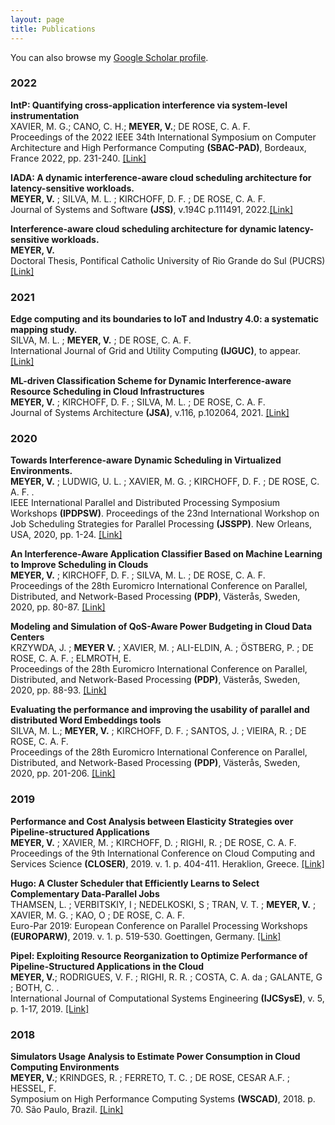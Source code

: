 ```yaml
---
layout: page
title: Publications
---
```


You can also browse my <a href="https://scholar.google.com.br/citations?user=t9wEQ7wAAAAJ&hl=en&oi=sra" target="_blank">Google Scholar profile</a>.
<br />

<h3>
    <a name='2022'></a> 2022
</h3>



<div class="media">
    <div class="media-body">
       <p class="media-heading">
          <strong>IntP: Quantifying cross-application interference via system-level instrumentation</strong><br />
          XAVIER, M. G.; CANO, C. H.; <b>MEYER, V.</b>; DE ROSE, C. A. F.<br />
	  	Proceedings of the  2022 IEEE 34th International Symposium on Computer Architecture and High Performance Computing <b>(SBAC-PAD)</b>, Bordeaux, France 2022, pp. 231-240. <a href="https://ieeexplore.ieee.org/document/9980934">[Link]</a><br />
       </p>
    </div>
</div>



<div class="media">
    <div class="media-body">
              <p class="media-heading"><strong> IADA: A dynamic interference-aware cloud scheduling architecture for latency-sensitive workloads.</strong><br /><b>MEYER, V.</b> ; SILVA, M. L. ; KIRCHOFF, D. F. ; DE ROSE, C. A. F.<br />Journal of Systems and Software <b>(JSS)</b>, v.194C p.111491, 2022.<a href="https://www.sciencedirect.com/science/article/pii/S0164121222001698">[Link]</a><br /></p>
    </div>
</div>


<div class="media">
    <div class="media-body">
       <p class="media-heading">
          <strong> Interference-aware cloud scheduling architecture for dynamic latency-sensitive workloads.</strong><br />
         <b>MEYER, V.</b><br />
		Doctoral Thesis, Pontifical Catholic University of Rio Grande do Sul (PUCRS)<a href="https://tede2.pucrs.br/tede2/bitstream/tede/10326/2/VINICIUS_MEYER_TES.pdf">[Link]</a><br />
       </p>
    </div>
</div>



<h3>
    <a name='2021'></a> 2021
</h3>

<div class="media">
    <div class="media-body">
       <p class="media-heading">
          <strong> Edge computing and its boundaries to IoT and Industry 4.0: a systematic mapping study.</strong><br />
          SILVA, M. L. ; <b>MEYER, V.</b> ; DE ROSE, C. A. F.<br />
		International Journal of Grid and Utility Computing <b>(IJGUC)</b>, to appear. <a href="https://www.inderscience.com/info/ingeneral/forthcoming.php?jcode=IJGUC">[Link]</a><br />
       </p>
    </div>
</div>

<div class="media">
    <div class="media-body">
       <p class="media-heading">
          <strong>ML-driven Classification Scheme for Dynamic Interference-aware Resource Scheduling in Cloud Infrastructures</strong><br />
          <b>MEYER, V.</b> ; KIRCHOFF, D. F. ;  SILVA, M. L. ; DE ROSE, C. A. F.<br />
		Journal of Systems Architecture <b>(JSA)</b>, v.116, p.102064, 2021. <a href="https://doi.org/10.1016/j.sysarc.2021.102064">[Link]</a><br />
       </p>
    </div>
</div>



<h3>
    <a name='2020'></a> 2020
</h3>




<div class="media">
    <div class="media-body">
       <p class="media-heading">
          <strong>Towards Interference-aware Dynamic Scheduling in Virtualized Environments.</strong><br />
          <b>MEYER, V.</b> ; LUDWIG, U. L. ; XAVIER, M. G. ; KIRCHOFF, D. F. ; DE ROSE, C. A. F. .<br />
		IEEE International Parallel and Distributed Processing Symposium Workshops <b>(IPDPSW)</b>. Proceedings of the 23nd International Workshop on Job Scheduling Strategies for Parallel Processing <b>(JSSPP)</b>. New Orleans, USA, 2020, pp. 1-24. <a href="https://link.springer.com/chapter/10.1007/978-3-030-63171-0_1">[Link]</a><br />
       </p>
    </div>
</div>



<div class="media">
    <div class="media-body">
       <p class="media-heading">
          <strong>An Interference-Aware Application Classifier Based on Machine Learning to Improve Scheduling in Clouds</strong><br />
          <b>MEYER, V.</b> ; KIRCHOFF, D. F. ;  SILVA, M. L. ; DE ROSE, C. A. F.<br />
		Proceedings of the 28th Euromicro International Conference on Parallel, Distributed, and Network-Based Processing <b>(PDP)</b>, Västerås, Sweden, 2020, pp. 80-87. <a href="https://ieeexplore.ieee.org/document/9092335">[Link]</a><br />
       </p>
    </div>
</div>

<div class="media">
    <div class="media-body">
       <p class="media-heading">
          <strong>Modeling and Simulation of QoS-Aware Power Budgeting in Cloud Data Centers</strong><br />
          KRZYWDA, J. ; <b>MEYER V.</b> ; XAVIER, M. ;  ALI-ELDIN, A. ; ÖSTBERG, P. ; DE ROSE, C. A. F. ; ELMROTH, E.<br />
		Proceedings of the 28th Euromicro International Conference on Parallel, Distributed, and Network-Based Processing <b>(PDP)</b>, Västerås, Sweden, 2020, pp. 88-93. <a href="https://ieeexplore.ieee.org/document/9092433">[Link]</a><br />
       </p>
    </div>
</div>

<div class="media">
    <div class="media-body">
       <p class="media-heading">
          <strong>Evaluating the performance and improving the usability of parallel and distributed Word Embeddings tools</strong><br />
          SILVA, M. L.; <b>MEYER, V.</b> ; KIRCHOFF, D. F. ; SANTOS, J. ; VIEIRA, R. ; DE ROSE, C. A. F.<br />
		Proceedings of the 28th Euromicro International Conference on Parallel, Distributed, and Network-Based Processing <b>(PDP)</b>, Västerås, Sweden, 2020, pp. 201-206. <a href="https://ieeexplore.ieee.org/document/9092420">[Link]</a><br />
       </p>
    </div>
</div>


<h3>
    <a name='2019'></a> 2019
</h3>

<div class="media">
    <div class="media-body">
       <p class="media-heading">
          <strong>Performance and Cost Analysis between Elasticity Strategies over Pipeline-structured Applications
</strong><br />
          <b>MEYER, V.</b> ; XAVIER, M. ; KIRCHOFF, D. ; RIGHI, R. ; DE ROSE, C. A. F.<br />
		Proceedings of the 9th International Conference on Cloud Computing and Services Science <b>(CLOSER)</b>, 2019. v. 1. p. 404-411. Heraklion, Greece. <a href="http://www.scitepress.org/DigitalLibrary/Link.aspx?doi=10.5220/0007729004040411">[Link]</a> <br />
       </p>
    </div>
</div>

<div class="media">
    <div class="media-body">
       <p class="media-heading">
          <strong>Hugo: A Cluster Scheduler that Efficiently Learns to Select Complementary Data-Parallel Jobs
</strong><br />
          THAMSEN, L. ; VERBITSKIY, I ; NEDELKOSKI, S ; TRAN, V. T. ; <b>MEYER, V.</b> ; XAVIER, M. G. ; KAO, O ; DE ROSE, C. A. F. <br />
		Euro-Par 2019: European Conference on Parallel Processing Workshops <b>(EUROPARW)</b>, 2019. v. 1. p. 519-530. Goettingen, Germany. <a href="https://link.springer.com/chapter/10.1007%2F978-3-030-48340-1_40">[Link]</a><br />
       </p>
    </div>
</div>

<div class="media">
    <div class="media-body">
       <p class="media-heading">
          <strong>Pipel: Exploiting Resource Reorganization to Optimize Performance of Pipeline-Structured Applications in the Cloud
</strong><br />
          <b>MEYER, V.</b>; RODRIGUES, V. F. ; RIGHI, R. R. ; COSTA, C. A. da ; GALANTE, G ; BOTH, C. .<br />
		International Journal of Computational Systems Engineering <b>(IJCSysE)</b>, v. 5, p. 1-17, 2019. <a href="https://www.inderscience.com/offer.php?id=98414">[Link]</a> <br />
       </p>
    </div>
</div>


<h3>
    <a name='2018'></a> 2018
</h3>

<div class="media">
    <div class="media-body">
       <p class="media-heading">
          <strong>Simulators Usage Analysis to Estimate Power Consumption in Cloud Computing Environments
</strong><br />
          <b>MEYER, V.</b>; KRINDGES, R. ; FERRETO, T. C. ; DE ROSE, CESAR A.F. ; HESSEL, F.<br />
		Symposium on High Performance Computing Systems <b>(WSCAD)</b>, 2018. p. 70. São Paulo, Brazil. <a href="https://ieeexplore.ieee.org/document/8748875/">[Link]</a> <br />
       </p>
    </div>
</div>
